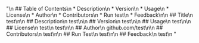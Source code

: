 "\n        ## Table of Contents\n            *   Description\n            *   Version\n            *   Usage\n            *   License\n            *   Author\n            *   Contributors\n            *   Run test\n            *   Feedback\n\n        ## Title\n            test\n\n        ## Description\n            test\n\n        ## Version\n            test\n\n        ## Usage\n            test\n\n        ## License\n            test\n            test\n\n        ## Author\n            github.com/test\n\n        ## Contributors\n            test\n\n        ## Run Test\n            test\n\n        ## Feedback\n            test\n        "
